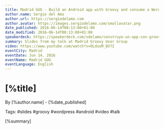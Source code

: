 ```yaml
---
title: Madrid GUG - Build an Android app with Groovy and consume a Wordpress JSON API
author.name: Sergio del Amo
author.url: https://sergiodelamo.com
author.avatar: https://images.sergiodelamo.com/smallavatar.png 
date_published: 2016-06-14T08:13:00+01:00
date_modified: 2016-06-14T08:13:00+01:00
speakerdeck: https://speakerdeck.com/sdelamo/construye-un-app-con-groovy-en-android-que-consume-un-api-json-generado-en-con-wordpress
summary: Slides from my talk at Madrid Groovy User Group
video: https://www.youtube.com/watch?v=OLduuM_QV7I
eventCity: Madrid
eventDate: Jun 14, 2016
eventName: Madrid GUG
eventLanguage: English 
---
```


# [%title]

By [%author.name] - [%date_published]

Tags: #slides #groovy #wordpress #android #video #talk

[%summary]

<script async class="speakerdeck-embed" data-id="228cd0b1ad7042d697cbf7a746d0e48b" data-ratio="1.33333333333333" src="//speakerdeck.com/assets/embed.js"></script>